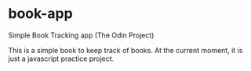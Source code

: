# book-app
Simple Book Tracking app (The Odin Project)

This is a simple book to keep track of books. At the current moment, it 
is just a javascript practice project.
